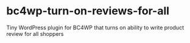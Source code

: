# bc4wp-turn-on-reviews-for-all
Tiny WordPress plugin for BC4WP that turns on ability to write product review for all shoppers
